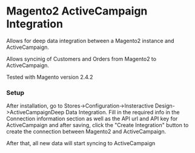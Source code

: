# Magento2 ActiveCampaign Integration
Allows for deep data integration between a Magento2 instance and ActiveCampaign.

Allows syncinig of Customers and Orders from Magento2 to ActiveCampaign.

Tested with Magento version 2.4.2

### Setup
After installation, go to Stores->Configuration->Insteractive Design->ActiveCampaignDeep Data Integration. Fill in the required info in the Connection information section as well as the API url and API key for ActiveCampaign and after saving, click the "Create Integration" button to create the connection between Magento2 and ActiveCampaign.

After that, all new data will start syncing to ActiveCampaign


